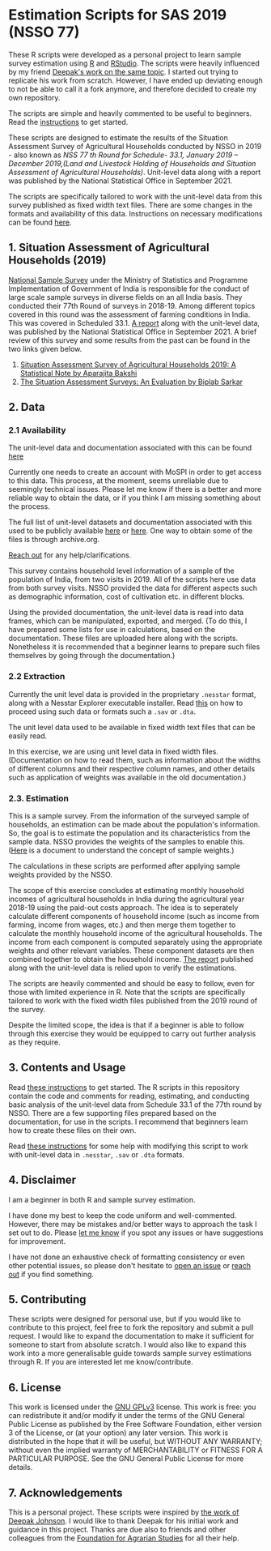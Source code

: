 # Estimation Scripts for SAS 2019 (NSSO 77)

These R scripts were developed as a personal project to learn sample survey estimation using [R](https://www.r-project.org/about.html) and [RStudio](https://github.com/rstudio/rstudio). The scripts were heavily influenced by my friend [Deepak's work on the same topic](https://github.com/deepakjohnson91/NSSO-77-Round-SAS/). I started out trying to replicate his work from scratch. However, I have ended up deviating enough to not be able to call it a fork anymore, and therefore decided to create my own repository.

The scripts are simple and heavily commented to be useful to beginners. Read the [instructions](https://github.com/s7u512/NSSO-77-SAS/blob/main/00_Instructions.md) to get started.

These scripts are designed to estimate the results of the Situation Assessment Survey of Agricultural Households conducted by NSSO in 2019 - also known as _*NSS 77 th Round for Schedule- 33.1, January 2019 – December 2019,(Land and Livestock Holding of Households and Situation Assessment of Agricultural Households)*_. Unit-level data along with a report was published by the National Statistical Office in September 2021.

The scripts are specifically tailored to work with the unit-level data from this survey published as fixed width text files. There are some changes in the formats and availability of this data. Instructions on necessary modifications can be found [here](https://github.com/s7u512/NSSO-77-SAS/blob/main/New_Format_Instructions.md).

## 1. Situation Assessment of Agricultural Households (2019)

[National Sample Survey](https://www.mospi.gov.in/national-sample-survey-nss) under the Ministry of Statistics and Programme Implementation of Government of India is responsible for the conduct of large scale sample surveys in diverse fields on an all India basis. They conducted their 77th Round of surveys in 2018-19. Among different topics covered in this round was the assessment of farming conditions in India. This was covered in Scheduled 33.1. [A report](https://ruralindiaonline.org/en/library/resource/situation-assessment-of-agricultural-households-and-land-and-livestock-holdings-of-households-in-rural-india/) along with the unit-level data, was published by the National Statistical Office in September 2021. A brief review of this survey and some results from the past can be found in the two links given below.
1. [Situation Assessment Survey of Agricultural Households 2019: A Statistical Note by Aparajita Bakshi](http://ras.org.in/situation_assessment_survey_of_agricultural_households_2019_a_statistical_note) 
2. [The Situation Assessment Surveys: An Evaluation by Biplab Sarkar](http://ras.org.in/index.php?Article=the_situation_assessment_surveys&q=biplab&keys=biplab)

## 2. Data

### 2.1 Availability

The unit-level data and documentation associated with this can be found [here](http://microdata.gov.in/nada43/index.php/catalog/157)

Currently one needs to create an account with MoSPI in order to get access to this data. This process, at the moment, seems unreliable due to seemingly technical issues. Please let me know if there is a better and more reliable way to obtain the data, or if you think I am missing something about the process.

The full list of unit-level datasets and documentation associated with this used to be publicly available [here](https://mospi.gov.in/web/mospi/download-tables-data/-/reports/view/templateFour/25302?q=TBDCAT) or [here](https://mospi.gov.in/unit-level-data-report-nss-77-th-round-schedule-331-january-2019-%E2%80%93-december-2019land-and-livestock). One way to obtain some of the files is through archive.org.

[Reach out](https://twitter.com/all_awry) for any help/clarifications. 



This survey contains household level information of a sample of the population of India, from two visits in 2019. All of the scripts here use data from both survey visits. NSSO provided the data for different aspects such as demographic information, cost of cultivation etc. in different blocks.

Using the provided documentation, the unit-level data is read into data frames, which can be manipulated, exported, and merged. (To do this, I have prepared some lists for use in calculations, based on the documentation. These files are uploaded here along with the scripts. Nonetheless it is recommended that a beginner learns to prepare such files themselves by going through the documentation.)

### 2.2 Extraction

Currently the unit level data is provided in the proprietary `.nesstar` format, along with a Nesstar Explorer executable installer. Read [this](https://github.com/s7u512/NSSO-77-SAS/blob/main/New_Format_Instructions.md) on how to proceed using such data or formats such a `.sav` or `.dta`. 

The unit level data used to be available in fixed width text files that can be easily read.

In this exercise, we are using unit level data in fixed width files. (Documentation on how to read them, such as information about the widths of different columns and their respective column names, and other details such as application of weights was available in the old documentation.)

### 2.3. Estimation

This is a sample survey. From the information of the surveyed sample of households, an estimation can be made about the population's information. So, the goal is to estimate the population and its characteristics from the sample data. NSSO provides the weights of the samples to enable this. ([Here](https://unstats.un.org/unsd/demographic/meetings/egm/sampling_1203/docs/no_5.pdf) is a document to understand the concept of sample weights.)

The calculations in these scripts are performed after applying sample weights provided by the NSSO.

The scope of this exercise concludes at estimating monthly household incomes of agricultural households in India during the agricultural year 2018-19 using the paid-out costs approach. The idea is to seperately calculate different components of household income (such as income from farming, income from wages, etc.) and then merge them together to calculate the monthly household income of the agricultural households. The income from each component is computed separately using the appropriate weights and other relevant variables. These component datasets are then combined together to obtain the household income. [The report](https://ruralindiaonline.org/en/library/resource/situation-assessment-of-agricultural-households-and-land-and-livestock-holdings-of-households-in-rural-india/) published along with the unit-level data is relied upon to verify the estimations.

The scripts are heavily commented and should be easy to follow, even for those with limited experience in R. Note that the scripts are specifically tailored to work with the fixed width files published from the 2019 round of the survey.

Despite the limited scope, the idea is that if a beginner is able to follow through this exercise they would be equipped to carry out further analysis as they require.

## 3. Contents and Usage

Read [these instructions](https://github.com/s7u512/NSSO-77-SAS/blob/main/00_Instructions.md) to get started. The R scripts in this repository contain the code and comments for reading, estimating, and conducting basic analysis of the unit-level data from Schedule 33.1 of the 77th round by NSSO. There are a few supporting files prepared based on the documentation, for use in the scripts. I recommend that beginners learn how to create these files on their own. 

Read [these instructions](https://github.com/s7u512/NSSO-77-SAS/blob/main/New_Format_Instructions.md) for some help with modifying this script to work with unit-level data in `.nesstar`, `.sav` or `.dta` formats.

## 4. Disclaimer

I am a beginner in both R and sample survey estimation. 

I have done my best to keep the code uniform and well-commented. However, there may be mistakes and/or better ways to approach the task I set out to do. Please [let me know](https://twitter.com/all_awry) if you spot any issues or have suggestions for improvement.

I have not done an exhaustive check of formatting consistency or even other potential issues, so please don't hesitate to [open an issue](https://github.com/s7u512/NSSO-77-SAS/issues/new) or [reach out](https://twitter.com/all_awry) if you find something.

## 5. Contributing

These scripts were designed for personal use, but if you would like to contribute to this project, feel free to fork the repository and submit a pull request. I would like to expand the documentation to make it sufficient for someone to start from absolute scratch. I would also like to expand this work into a more generalisable guide towards sample survey estimations through R. If you are interested let me know/contribute.

## 6. License

This work is licensed under the [GNU GPLv3](https://www.gnu.org/licenses/gpl-3.0.html) license. This work is free: you can redistribute it and/or modify it under the terms of the GNU General Public License as published by the Free Software Foundation, either version 3 of the License, or (at your option) any later version. This work is distributed in the hope that it will be useful, but WITHOUT ANY WARRANTY; without even the implied warranty of MERCHANTABILITY or FITNESS FOR A PARTICULAR PURPOSE. See the GNU General Public License for more details.

## 7. Acknowledgements

This is a personal project. These scripts were inspired by [the work of Deepak Johnson](https://github.com/deepakjohnson91/NSSO-77-Round-SAS/). I would like to thank Deepak for his initial work and guidance in this project. Thanks are due also to friends and other colleagues from the [Foundation for Agrarian Studies](https://fas.org.in/) for all their help.
